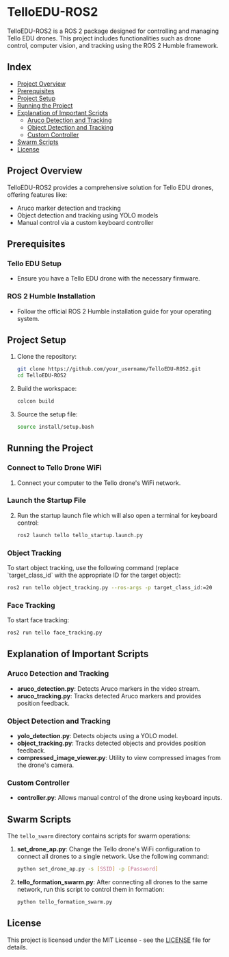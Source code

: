# TelloEDU-ROS2

TelloEDU-ROS2 is a ROS 2 package designed for controlling and managing Tello EDU drones. This project includes functionalities such as drone control, computer vision, and tracking using the ROS 2 Humble framework.

## Index
- [Project Overview](#project-overview)
- [Prerequisites](#prerequisites)
- [Project Setup](#project-setup)
- [Running the Project](#running-the-project)
- [Explanation of Important Scripts](#explanation-of-important-scripts)
  - [Aruco Detection and Tracking](#aruco-detection-and-tracking)
  - [Object Detection and Tracking](#object-detection-and-tracking)
  - [Custom Controller](#custom-controller)
- [Swarm Scripts](#swarm-scripts)
- [License](#license)

## Project Overview
TelloEDU-ROS2 provides a comprehensive solution for Tello EDU drones, offering features like:
- Aruco marker detection and tracking
- Object detection and tracking using YOLO models
- Manual control via a custom keyboard controller

## Prerequisites
### Tello EDU Setup
- Ensure you have a Tello EDU drone with the necessary firmware.

### ROS 2 Humble Installation
- Follow the official ROS 2 Humble installation guide for your operating system.

## Project Setup
1. Clone the repository:
    ```sh
    git clone https://github.com/your_username/TelloEDU-ROS2.git
    cd TelloEDU-ROS2
    ```
2. Build the workspace:
    ```sh
    colcon build
    ```
3. Source the setup file:
    ```sh
    source install/setup.bash
    ```

## Running the Project
### Connect to Tello Drone WiFi
1. Connect your computer to the Tello drone's WiFi network.

### Launch the Startup File
2. Run the startup launch file which will also open a terminal for keyboard control:
    ```sh
    ros2 launch tello tello_startup.launch.py
    ```

### Object Tracking
To start object tracking, use the following command (replace \`target_class_id\` with the appropriate ID for the target object):
```sh
ros2 run tello object_tracking.py --ros-args -p target_class_id:=20
```

### Face Tracking
To start face tracking:
```sh
ros2 run tello face_tracking.py
```

## Explanation of Important Scripts
### Aruco Detection and Tracking
- **aruco_detection.py**: Detects Aruco markers in the video stream.
- **aruco_tracking.py**: Tracks detected Aruco markers and provides position feedback.

### Object Detection and Tracking
- **yolo_detection.py**: Detects objects using a YOLO model.
- **object_tracking.py**: Tracks detected objects and provides position feedback.
- **compressed_image_viewer.py**: Utility to view compressed images from the drone's camera.

### Custom Controller
- **controller.py**: Allows manual control of the drone using keyboard inputs.

## Swarm Scripts
The `tello_swarm` directory contains scripts for swarm operations:
1. **set_drone_ap.py**: Change the Tello drone's WiFi configuration to connect all drones to a single network. Use the following command:
    ```sh
    python set_drone_ap.py -s [SSID] -p [Password]
    ```
2. **tello_formation_swarm.py**: After connecting all drones to the same network, run this script to control them in formation:
    ```sh
    python tello_formation_swarm.py
    ```

## License
This project is licensed under the MIT License - see the [LICENSE](tello/LICENSE) file for details.
